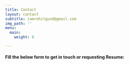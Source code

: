 ```yaml
---
title: Contact
layout: contact
subtitle: iamrohitgund@gmail.com
img_path: ''
menu:
  main:
    weight: 6

---
```

#### **Fill the below form to get in touch or requesting Resume:**